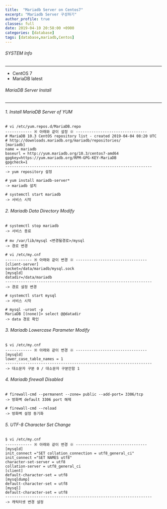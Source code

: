 ```yaml
---
title:  "Mariadb Server on Centos7"
excerpt: "Mariadb Server 구성하기"
author_profile: true
classes: full
date: 2019-04-10 20:58:00 +0900
categories: [database]
tags: [database,mariadb,Centos]
---
```


###### SYSTEM Info
-------------
- CentOS 7
- MariaDB latest

###### MariaDB Server Install
-------------

###### 1. Install MariaDB Server of YUM

```
# vi /etc/yum.repos.d/MariaDB.repo
------------ ※ 아래와 같이 설정 ※ --------------------------------
# MariaDB 10.3 CentOS repository list - created 2019-04-04 08:20 UTC
# http://downloads.mariadb.org/mariadb/repositories/
[mariadb]
name = mariadb
baseurl = http://yum.mariadb.org/10.3/centos7-amd64
gpgkey=https://yum.mariadb.org/RPM-GPG-KEY-MariaDB
gpgcheck=1
------------------------------------------------------------------
-> yum repository 설정

# yum install mariadb-server*
-> mariadb 설치

# systemctl start mariadb
-> 서비스 시작
```

###### 2. Mariadb Data Directory Modify

```
# systemctl stop mariadb
-> 서비스 종료

# mv /var/lib/mysql <변경될경로>/mysql
-> 경로 변경

# vi /etc/my.cnf
------------ ※ 아래와 같이 변경 ※ --------------------------------
[client-server]
socket=/data/mariadb/mysql.sock
[mysqld]
datadir=/data/mariadb
------------------------------------------------------------------
-> 경로 설정 변경

# systemctl start mysql
-> 서비스 시작

# mysql -uroot -p
MariaDB [(none)]> select @@datadir
-> data 경로 확인
```

###### 3. Mariadb Lowercase Parameter Modify

```
$ vi /etc/my.cnf
------------ ※ 아래와 같이 변경 ※ --------------------------------
[mysqld]
lower_case_table_names = 1
------------------------------------------------------------------
-> 대소문자 구분 0 / 대소문자 구분안함 1
```

###### 4. Mariadb firewall Disabled

```
# firewall-cmd --permanent --zone= public --add-port= 3306/tcp
-> 방화벽 default 3306 port 해제

# firewall-cmd --reload
-> 방화벽 설정 동기화
```

###### 5. UTF-8 Character Set Change

```
$ vi /etc/my.cnf
------------ ※ 아래와 같이 변경 ※ --------------------------------
[mysqld]
init_connect ="SET collation_connection = utf8_general_ci"
init_connect ="SET NAMES utf8"
character-set-server = utf8
collation-server = utf8_general_ci
[client]
default-character-set = utf8
[mysqldump]
default-character-set = utf8
[mysql]
default-character-set = utf8
------------------------------------------------------------------
-> 캐릭터셋 변경 설정
```
